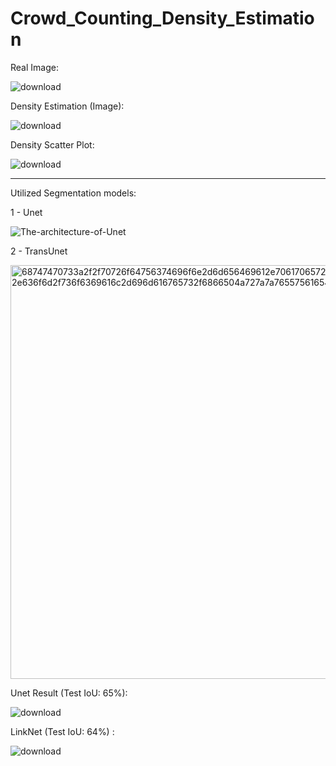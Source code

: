 # Crowd_Counting_Density_Estimation


Real Image: 

![download](https://github.com/user-attachments/assets/d1e59a7c-2e13-45f0-912c-6175d945bfd6)


Density Estimation (Image): 

![download](https://github.com/user-attachments/assets/170e6e40-d10f-4d3f-a544-feef27b8ac56)

Density Scatter Plot: 

![download](https://github.com/user-attachments/assets/9361185e-c641-4f4b-a521-40dc55eb8f45)

--- 
Utilized Segmentation models: 

1 - Unet 

![The-architecture-of-Unet](https://github.com/user-attachments/assets/00f556ae-348c-4097-b575-33761f3bbd3a)


2 - TransUnet

<img width="662" alt="68747470733a2f2f70726f64756374696f6e2d6d656469612e70617065727377697468636f64652e636f6d2f736f6369616c2d696d616765732f6866504a727a7a7655756165494d76622e706e67" src="https://github.com/user-attachments/assets/2ad29d29-7243-47de-8852-79bed920c397">




Unet Result  (Test IoU: 65%):

![download](https://github.com/user-attachments/assets/36703cd5-9aa3-4b2e-9ee3-78d70bfab5f4)

LinkNet (Test IoU: 64%) :

![download](https://github.com/user-attachments/assets/791b145c-cd4a-4e96-ba12-6afbdb11bec8)


